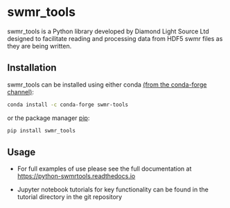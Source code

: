 # swmr_tools

swmr_tools is a Python library developed by Diamond Light Source Ltd designed to facilitate reading and processing data from HDF5 swmr files as they are being written.

## Installation

swmr_tools can be installed using either conda [(from the conda-forge channel)](https://anaconda.org/conda-forge/swmr-tools):

```bash
conda install -c conda-forge swmr-tools
```

or the package manager [pip](https://pip.pypa.io/en/stable/):

```bash
pip install swmr_tools
```

## Usage

- For full examples of use please see the full documentation at https://python-swmrtools.readthedocs.io

- Jupyter notebook tutorials for key functionality can be found in the tutorial directory in the git repository
